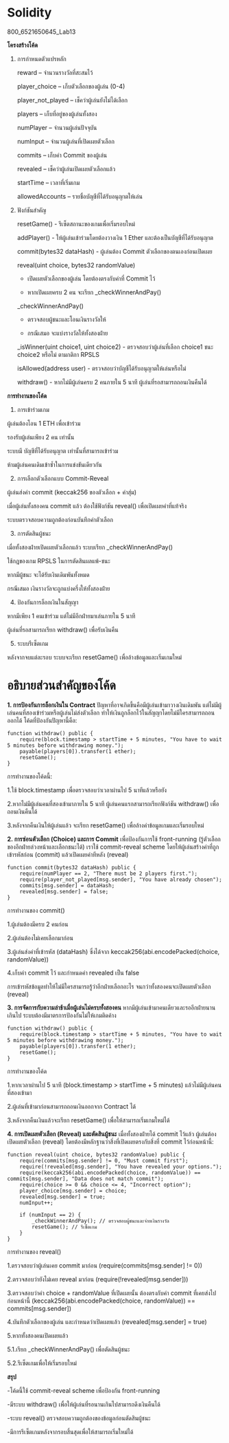 # Solidity

800_6521650645_Lab13

**โครงสร้างโค้ด**

1. การกำหนดตัวแปรหลัก

    reward – จำนวนรางวัลที่สะสมไว้
    
    player_choice – เก็บตัวเลือกของผู้เล่น (0-4)
    
    player_not_played – เช็คว่าผู้เล่นยังไม่ได้เลือก
    
    players – เก็บที่อยู่ของผู้เล่นทั้งสอง
    
    numPlayer – จำนวนผู้เล่นปัจจุบัน
    
    numInput – จำนวนผู้เล่นที่เปิดเผยตัวเลือก
    
    commits – เก็บค่า Commit ของผู้เล่น
    
    revealed – เช็คว่าผู้เล่นเปิดเผยตัวเลือกแล้ว
    
    startTime – เวลาที่เริ่มเกม
    
    allowedAccounts – รายชื่อบัญชีที่ได้รับอนุญาตให้เล่น

2. ฟังก์ชันสำคัญ

    resetGame() - รีเซ็ตสถานะของเกมเพื่อเริ่มรอบใหม่
    
    addPlayer() - ให้ผู้เล่นเข้าร่วมโดยต้องวางเงิน 1 Ether และต้องเป็นบัญชีที่ได้รับอนุญาต
    
    commit(bytes32 dataHash) - ผู้เล่นต้อง Commit ตัวเลือกของตนเองก่อนเปิดเผย
    
    reveal(uint choice, bytes32 randomValue)
    
     - เปิดเผยตัวเลือกของผู้เล่น โดยต้องตรงกับค่าที่ Commit ไว้
    
     - หากเปิดเผยครบ 2 คน จะเรียก _checkWinnerAndPay()
    
    _checkWinnerAndPay()
    
     - ตรวจสอบผู้ชนะและโอนเงินรางวัลให้
    
     - กรณีเสมอ จะแบ่งรางวัลให้ทั้งสองฝ่าย
    
    _isWinner(uint choice1, uint choice2) - ตรวจสอบว่าผู้เล่นที่เลือก choice1 ชนะ choice2 หรือไม่ ตามกติกา RPSLS
    
    isAllowed(address user) - ตรวจสอบว่าบัญชีได้รับอนุญาตให้เล่นหรือไม่
    
    withdraw() - หากไม่มีผู้เล่นครบ 2 คนภายใน 5 นาที ผู้เล่นที่รอสามารถถอนเงินคืนได้

**การทำงานของโค้ด**

1. การเข้าร่วมเกม

ผู้เล่นต้องโอน 1 ETH เพื่อเข้าร่วม

รองรับผู้เล่นเพียง 2 คน เท่านั้น

ระบบมี บัญชีที่ได้รับอนุญาต เท่านั้นที่สามารถเข้าร่วม

ห้ามผู้เล่นคนเดิมเข้าซ้ำในการแข่งขันเดียวกัน

2. การเลือกตัวเลือกแบบ Commit-Reveal

ผู้เล่นส่งค่า commit (keccak256 ของตัวเลือก + ค่าสุ่ม)

เมื่อผู้เล่นทั้งสองคน commit แล้ว ต้องใช้ฟังก์ชัน reveal() เพื่อเปิดเผยค่าที่แท้จริง

ระบบตรวจสอบความถูกต้องก่อนบันทึกค่าตัวเลือก

3. การตัดสินผู้ชนะ

เมื่อทั้งสองฝ่ายเปิดเผยตัวเลือกแล้ว ระบบเรียก _checkWinnerAndPay()

ใช้กฎของเกม RPSLS ในการตัดสินผลแพ้-ชนะ

หากมีผู้ชนะ จะได้รับเงินเดิมพันทั้งหมด

กรณีเสมอ เงินรางวัลจะถูกแบ่งครึ่งให้ทั้งสองฝ่าย

4. ป้องกันการล็อกเงินในสัญญา

หากมีเพียง 1 คนเข้าร่วม แต่ไม่มีอีกฝ่ายมาเล่นภายใน 5 นาที

ผู้เล่นที่รอสามารถเรียก withdraw() เพื่อรับเงินคืน

5. ระบบรีเซ็ตเกม

หลังจากจบแต่ละรอบ ระบบจะเรียก resetGame() เพื่อล้างข้อมูลและเริ่มเกมใหม่

# อธิบายส่วนสำคัญของโค้ด

**1. การป้องกันการล็อกเงินใน Contract**
ปัญหาที่อาจเกิดขึ้นคือมีผู้เล่นเข้ามาวางเงินเดิมพัน แต่ไม่มีผู้เล่นคนที่สองเข้าร่วมหรือผู้เล่นไม่ส่งตัวเลือก ทำให้เงินถูกล็อกไว้ในสัญญาโดยไม่มีใครสามารถถอนออกได้ โค้ดที่ป้องกันปัญหานี้คือ:

    function withdraw() public {
        require(block.timestamp > startTime + 5 minutes, "You have to wait 5 minutes before withdrawing money.");
        payable(players[0]).transfer(1 ether);
        resetGame();
    }

การทำงานของโค้ดนี้:

1.ใช้ block.timestamp เพื่อตรวจสอบว่าเวลาผ่านไป 5 นาทีแล้วหรือยัง

2.หากไม่มีผู้เล่นคนที่สองเข้ามาภายใน 5 นาที ผู้เล่นคนแรกสามารถเรียกฟังก์ชัน withdraw() เพื่อถอนเงินคืนได้

3.หลังจากคืนเงินให้ผู้เล่นแล้ว จะเรียก resetGame() เพื่อล้างค่าข้อมูลเกมและเริ่มรอบใหม่

**2. การซ่อนตัวเลือก (Choice) และการ Commit**
เพื่อป้องกันการใช้ front-running (รู้ตัวเลือกของอีกฝ่ายล่วงหน้าและเลือกชนะได้) เราใช้ commit-reveal scheme โดยให้ผู้เล่นสร้างค่าที่ถูกเข้ารหัสก่อน (commit) แล้วเปิดเผยค่าทีหลัง (reveal)

    function commit(bytes32 dataHash) public {
        require(numPlayer == 2, "There must be 2 players first.");
        require(player_not_played[msg.sender], "You have already chosen");
        commits[msg.sender] = dataHash;
        revealed[msg.sender] = false;
    }

การทำงานของ commit()

1.ผู้เล่นต้องมีครบ 2 คนก่อน

2.ผู้เล่นต้องไม่เคยเลือกมาก่อน

3.ผู้เล่นส่งค่าที่เข้ารหัส (dataHash) ซึ่งได้จาก keccak256(abi.encodePacked(choice, randomValue))

4.เก็บค่า commit ไว้ และกำหนดค่า revealed เป็น false

การเข้ารหัสข้อมูลทำให้ไม่มีใครสามารถรู้ว่าอีกฝ่ายเลือกอะไร จนกว่าทั้งสองคนจะเปิดเผยตัวเลือก (reveal)

**3. การจัดการกับความล่าช้าเมื่อผู้เล่นไม่ครบทั้งสองคน**
หากมีผู้เล่นเข้ามาคนเดียวและรออีกฝ่ายนานเกินไป ระบบต้องมีมาตรการป้องกันไม่ให้เกมติดค้าง

    function withdraw() public {
        require(block.timestamp > startTime + 5 minutes, "You have to wait 5 minutes before withdrawing money.");
        payable(players[0]).transfer(1 ether);
        resetGame();
    }

การทำงานของโค้ด

1.หากเวลาผ่านไป 5 นาที (block.timestamp > startTime + 5 minutes) แล้วไม่มีผู้เล่นคนที่สองเข้ามา

2.ผู้เล่นที่เข้ามาก่อนสามารถถอนเงินออกจาก Contract ได้

3.หลังจากคืนเงินแล้วจะเรียก resetGame() เพื่อให้สามารถเริ่มเกมใหม่ได้

**4. การเปิดเผยตัวเลือก (Reveal) และตัดสินผู้ชนะ**
เมื่อทั้งสองฝ่ายได้ commit ไว้แล้ว ผู้เล่นต้องเปิดเผยตัวเลือก (reveal) โดยต้องมีหลักฐานว่าสิ่งที่เปิดเผยตรงกับสิ่งที่ commit ไว้ก่อนหน้านี้:

    function reveal(uint choice, bytes32 randomValue) public {
        require(commits[msg.sender] != 0, "Must commit first");
        require(!revealed[msg.sender], "You have revealed your options.");
        require(keccak256(abi.encodePacked(choice, randomValue)) == commits[msg.sender], "Data does not match commit");
        require(choice >= 0 && choice <= 4, "Incorrect option");
        player_choice[msg.sender] = choice;
        revealed[msg.sender] = true;
        numInput++;
        
        if (numInput == 2) {
            _checkWinnerAndPay(); // ตรวจสอบผู้ชนะและจ่ายเงินรางวัล
            resetGame(); // รีเซ็ตเกม
        }
    }

การทำงานของ reveal()

1.ตรวจสอบว่าผู้เล่นเคย commit มาก่อน (require(commits[msg.sender] != 0))

2.ตรวจสอบว่ายังไม่เคย reveal มาก่อน (require(!revealed[msg.sender]))

3.ตรวจสอบว่าค่า choice + randomValue ที่เปิดเผยนั้น ต้องตรงกับค่า commit ที่เคยส่งไปก่อนหน้านี้ (keccak256(abi.encodePacked(choice, randomValue)) == commits[msg.sender])

4.บันทึกตัวเลือกของผู้เล่น และกำหนดว่าเปิดเผยแล้ว (revealed[msg.sender] = true)

5.หากทั้งสองคนเปิดเผยแล้ว

   5.1.เรียก _checkWinnerAndPay() เพื่อตัดสินผู้ชนะ

   5.2.รีเซ็ตเกมเพื่อให้เริ่มรอบใหม่

**สรุป**

-โค้ดนี้ใช้ commit-reveal scheme เพื่อป้องกัน front-running

-มีระบบ withdraw() เพื่อให้ผู้เล่นที่รอนานเกินไปสามารถดึงเงินคืนได้

-ระบบ reveal() ตรวจสอบความถูกต้องของข้อมูลก่อนตัดสินผู้ชนะ

-มีการรีเซ็ตเกมหลังจากรอบสิ้นสุดเพื่อให้สามารถเริ่มใหม่ได้
